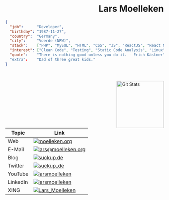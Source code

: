 <h1 align="right">Lars Moelleken</h1>


```json
{
  "job":      "Developer",
  "birthday": "1987-11-27",
  "country":  "Germany",
  "city":     "Voerde (NRW)",
  "stack":    ["PHP", "MySQL", "HTML", "CSS", "JS", "ReactJS", "React Native", "jQuery", "Bash", "..."],
  "interest": ["Clean Code", "Testing", "Static Code Analysis", "Linux", "..."], 
  "quote":    "There is nothing good unless you do it. - Erich Kästner"
  "extra":    "Dad of three great kids."
}
```

<br>

<a href="https://github.com/voku"><img alt="Git Stats" src="https://github-readme-stats.vercel.app/api?username=voku&show_icons=true" align="right" height="150" /></a>

<div align="left">

|  Topic | Link |
| ------------- | ------------- |
| Web  | <a target="_blank" href="https://moelleken.org/"><img src="https://img.shields.io/badge/moelleken.org-22a2b0?style=for-the-badge&logo=&logoColor=white" alt="moelleken.org"></a>  |
| E-Mail  | <a target="_blank" href="mailto:lars@moelleken.org"><img src="https://img.shields.io/badge/lars@moelleken.org-22a2b0?style=for-the-badge&logo=mail&logoColor=white" alt="lars@moelleken.org"></a>  |
| Blog  | <a target="_blank" href="https://suckup.de/"><img src="https://img.shields.io/badge/suckup.de-e44041?style=for-the-badge&logo=wordpress&logoColor=white" alt="suckup.de"></a>  |
| Twitter  | <a target="_blank" href="https://twitter.com/suckup_de/"><img src="https://img.shields.io/twitter/follow/suckup_de?style=for-the-badge&logo=twitter&color=1d9bf0" alt="suckup_de"></a>  |
| YouTube  | <a target="_blank" href="https://www.youtube.com/c/larsmoelleken"><img src="https://img.shields.io/youtube/channel/views/UC_IC80pLfGNdpzesacY2b6A?style=for-the-badge&logo=YouTube&color=FF0000" alt="larsmoelleken"></a>  |  
| LinkedIn  | <a target="_blank" href="https://www.linkedin.com/in/larsmoelleken/"><img src="https://img.shields.io/badge/larsmoelleken-0E76A8?style=for-the-badge&logo=LinkedIn&logoColor=white" alt="larsmoelleken"></a>  |
| XING  | <a target="_blank" href="https://www.xing.com/profile/Lars_Moelleken/"><img src="https://img.shields.io/badge/Lars_Moelleken-126567?style=for-the-badge&logo=XING&logoColor=white" alt="Lars_Moelleken"></a>  |

 </div>
